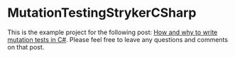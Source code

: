 # MutationTestingStrykerCSharp

This is the example project for the following post: [How and why to write mutation tests in C#](https://daninacan.com/how-and-why-to-write-mutation-tests-in-c). Please feel free to leave any questions and comments on that post.
